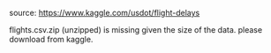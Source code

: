 source: https://www.kaggle.com/usdot/flight-delays

flights.csv.zip (unzipped) is missing given the size of the data. please download from kaggle.

